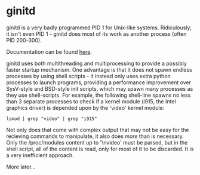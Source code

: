 # ginitd
ginitd is a very badly programmed PID 1 for Unix-like
systems. Ridiculously, it isn't even PID 1 - ginitd does
most of its work as another process (often PID 200-300).

Documentation can be found
[here](https://github.com/smwms1/ginitd/tree/devel/doc).

ginitd uses both multithreading and multiprocessing to
provide a possibly faster startup mechanism. One advantage
is that it does not spawn endless processes by using shell
scripts - it instead only uses extra python processes to
launch programs, providing a performance improvement over
SysV-style and BSD-style init scripts, which may spawn 
many processes as they use shell-scripts. For example, the
following shell-line spawns no less than 3 separate
processes to check if a kernel module (i915, the Intel
graphics driver) is depended upon by the 'video' kernel
module:

```lsmod | grep "video" | grep "i915"```

Not only does that come with complex output that may not
be easy for the recieving commands to manipulate, it also
does *more* than is necessary. Only the /proc/modules content
up to '\nvideo' must be parsed, but in the shell script, all
of the content is read, only for most of it to be discarded.
It is a very inefficient approach.

More later...